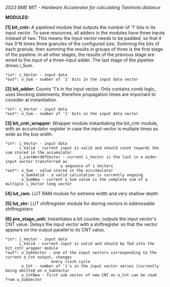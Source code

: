 *2023 BME MIT - Hardware Accelerator for calculating Tanimoto distance*

**MODULES:**

**[1] bit_cntr:** A pipelined module that outputs the number of '1' bits in its input vector. 
			To save resources, all adders in the modules have three inputs instead of two. 
			This means the input vector needs to be padded, so that it has 3^N times three granules of the configured size. 
			Summing the bits of each granule, then summing the results in groups of three is the first stage of the pipeline. 
			In all other stages, the results of the previous stage are wired to the input of a three-input adder. 
			The last stage of the pipeline drives i_Sum.

	*in*: i_Vector - input data
	*out*: o_Sum - number of '1' bits in the input data vector



**[2] bit_adder:** Counts '1's in the input vector. Only contains comb logic, uses blocking statements, 
			therefore propagation times are important to consider at instantiation.

	*in*: i_Vector - input data
	*out*: o_Sum - number of '1' bits in the input data vector
	
**[3] bit_cntr_wrapper:** Wrapper module instantiating the bit_cntr module, with an accumulator register in case
					the input vector is multiple times as wide as the bus width.
	
	*in*: i_Vector - input data
		  i_Valid - current input is valid and should count towards the sum stored in the accumulator
		  i_LastWordOfVector - current i_Vector is the last in a wider input vector transferred as
							a sequence of i_Vectors
	*out*: o_Sum - value stored in the acccumulator
		   o_SumValid - a valid calculation is currently ongoing
		   o_SumNew - current o_Sum value is the complete sum of a multiple i_Vector long vector
		   
		   
**[4] lut_ram:** LUT RAM module for extreme width and very shallow depth

**[5] lut_shr:** LUT shiftregister module for storing vectors in addressable shiftregisters

**[6] pre_stage_unit:** Instantiates a bit counter, outputs the input vector's CNT value.
					Delays the input vector with a shiftregister so that the vector appears
					on the output parallel to its CNT value.
					
	*in*: i_Vector - input data
		  i_Valid - current input is valid and should be fed into the bit_cntr_wrapper module
	*out*: o_SubVector - one of the input vectors corresponding to the current o_Cnt output, changes
						every clock cycle
		   o_Cnt - number of '1's in the input vector series (currently being emitted on o_SubVector
		   o_CntNew - first sub vector of new CNT on o_Cnt can be read from o_SubVector
